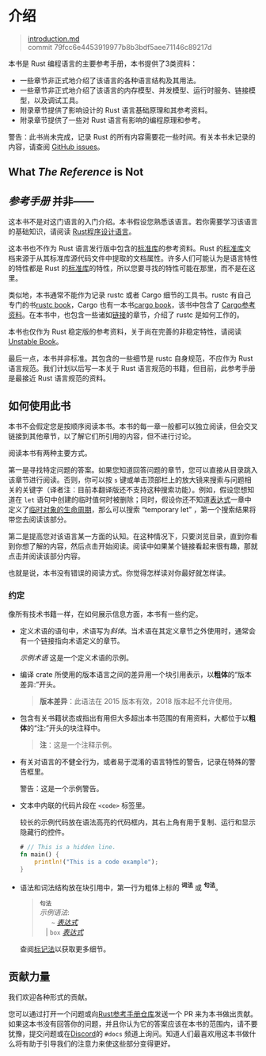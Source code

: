 # 介绍

>[introduction.md](https://github.com/rust-lang/reference/blob/master/src/introduction.md)\
>commit 79fcc6e4453919977b8b3bdf5aee71146c89217d

本书是 Rust 编程语言的主要参考手册，本书提供了3类资料：
  - 一些章节非正式地介绍了该语言的各种语言结构及其用法。
  - 一些章节非正式地介绍了该语言的内存模型、并发模型、运行时服务、链接模型，以及调试工具。
  - 附录章节提供了影响设计的 Rust 语言基础原理和其参考资料。
  - 附录章节提供了一些对 Rust 语言有影响的编程原理和参考。

<div class="warning">

警告：此书尚未完成，记录 Rust 的所有内容需要花一些时间。有关本书未记录的内容，请查阅 [GitHub issues]。

</div>

## What *The Reference* is Not
## *参考手册* 并非——

这本书不是对这门语言的入门介绍。本书假设您熟悉该语言。若你需要学习该语言的基础知识，请阅读 [Rust程序设计语言]。

这本书也不作为 Rust 语言发行版中包含的[标准库]的参考资料。Rust 的[标准库]文档来源于从其标准库源代码文件中提取的文档属性。许多人们可能认为是语言特性的特性都是 Rust 的[标准库]的特性，所以您要寻找的特性可能在那里，而不是在这里。

类似地，本书通常不能作为记录 rustc 或者 Cargo 细节的工具书。rustc 有自己专门的书[rustc book]，Cargo 也有一本书[cargo book]，该书中包含了 [Cargo参考资料]。在本书中，也包含一些诸如[链接]的章节，介绍了 rustc 是如何工作的。

本书也仅作为 Rust 稳定版的参考资料，关于尚在完善的非稳定特性，请阅读[Unstable Book]。

最后一点，本书并非标准。其包含的一些细节是 rustc 自身规范，不应作为 Rust 语言规范。我们计划以后写一本关于 Rust 语言规范的书籍，但目前，此参考手册是最接近 Rust 语言规范的资料。

## 如何使用此书

本书不会假定您是按顺序阅读本书。本书的每一章一般都可以独立阅读，但会交叉链接到其他章节，以了解它们所引用的内容，但不进行讨论。

阅读本书有两种主要方式。

第一是寻找特定问题的答案。如果您知道回答问题的章节，您可以直接从目录跳入该章节进行阅读。否则，你可以按 `s` 键或单击顶部栏上的放大镜来搜索与问题相关的关键字（译者注：目前本翻译版还不支持这种搜索功能）。例如，假设您想知道在 `let` 语句中创建的临时值何时被删除；同时，假设你还不知道[表达式]一章中定义了[临时对象的生命周期]，那么可以搜索 “temporary let” ，第一个搜索结果将带您去阅读该部分。

第二是提高您对该语言某一方面的认知。在这种情况下，只要浏览目录，直到你看到你想了解的内容，然后点击开始阅读。阅读中如果某个链接看起来很有趣，那就点击并阅读该部分内容。

也就是说，本书没有错误的阅读方式。你觉得怎样读对你最好就怎样读。

### 约定

像所有技术书籍一样，在如何展示信息方面，本书有一些约定。

* 定义术语的语句中，术语写为*斜体*。当术语在其定义章节之外使用时，通常会有一个链接指向术语定义的章节。

  *示例术语* 这是一个定义术语的示例。

* 编译 crate 所使用的版本语言之间的差异用一个块引用表示，以**粗体**的“版本差异:”开头。

  > **版本差异**：此语法在 2015 版本有效，2018 版本起不允许使用。

* 包含有关书籍状态或指出有用但大多超出本书范围的有用资料，大都位于以**粗体**的“注:”开头的块注释中。
  
  > **注**：这是一个注释示例。

* 有关对语言的不健全行为，或者易于混淆的语言特性的警告，记录在特殊的警告框里。

  <div class="warning">

  警告：这是一个示例警告。

  </div>

* 文本中内联的代码片段在 `<code>` 标签里。

  较长的示例代码放在语法高亮的代码框内，其右上角有用于复制、运行和显示隐藏行的控件。
  
  ```rust
  # // This is a hidden line.
  fn main() {
      println!("This is a code example");
  }
  ```

* 语法和词法结构放在块引用中，第一行为粗体上标的 <sup>**词法**</sup> 或 <sup>**句法**</sup>。

  > **<sup>句法</sup>**\
  > _示例语法_:\
  > &nbsp;&nbsp; &nbsp;&nbsp; `~` [_表达式_]\
  > &nbsp;&nbsp; | `box` [_表达式_]

  查阅[标记法][Notation]以获取更多细节。

## 贡献力量

我们欢迎各种形式的贡献。

您可以通过打开一个问题或向[Rust参考手册仓库]发送一个 PR 来为本书做出贡献。如果这本书没有回答你的问题，并且你认为它的答案应该在本书的范围内，请不要犹豫，提交问题或在[Discord]的 `#docs` 频道上询问。知道人们最喜欢用这本书做什么将有助于引导我们的注意力来使这些部分变得更好。

[Rust程序设计语言]: https://kaisery.github.io/trpl-zh-cn/title-page.html
[github issues]: https://github.com/rust-lang/reference/issues
[标准库]: https://doc.rust-lang.org/std/index.html
[Rust参考手册仓库]: https://github.com/rust-lang/reference/
[Unstable Book]: https://doc.rust-lang.org/nightly/unstable-book/
[_表达式_]: expressions.md
[cargo book]: https://doc.rust-lang.org/cargo/index.html
[Cargo参考资料]: https://doc.rust-lang.org/cargo/reference/index.html
[表达式]: expressions.html
[临时对象的生命周期]: expressions.html#temporaries
[链接]: linkage.html
[rustc book]: ../rustc/index.html
[Notation]: notation.md
[Discord]: https://discord.gg/rust-lang
